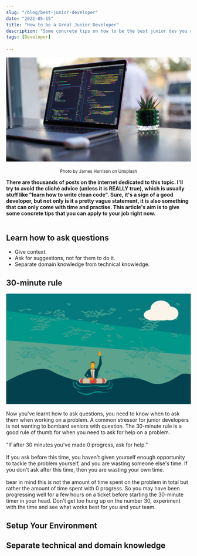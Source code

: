 ```yaml
---
slug: "/blog/best-junior-developer"
date: "2022-05-15"
title: "How to be a Great Junior Developer"
description: "Some concrete tips on how to be the best junior dev you can be"
tags: [Developer]

---
```

![Dev](../images/dev-laptop.jpg)
<figcaption align="center"><small>Photo by James Harrison on Unsplash</small></figcaption>

**There are thousands of posts on the internet dedicated to this topic. I'll try to avoid the cliché advice (unless it is REALLY true), which is usually stuff like "learn how to write clean code". Sure, it's a sign of a good developer, but not only is it a pretty vague statement, it is also something that can only come with time and practise. This article's aim is to give some concrete tips that you can apply to your job right now.**
<br/><br/>

## Learn how to ask questions
- Give context.
- Ask for suggestions, not for them to do it.
- Separate domain knowledge from technical knowledge.
## 30-minute rule
![Help](../images/help.webp)

Now you've learnt how to ask questions, you need to know when to ask them when working on a problem. A common stressor for junior developers is not wanting to bombard seniors with question. The 30-minute rule is a good rule of thumb for when you need to ask for help on a problem. <br/><br/>
"If after 30 minutes you've made 0 progress, ask for help."
<br/><br/>
If you ask before this time, you haven't given yourself enough opportunity to tackle the problem yourself, and you are wasting someone else's time.
If you don't ask after this time, then you are wasting your own time.
<br/><br/>
bear in mind this is not the amount of time spent on the problem in total but rather the amount of time spent with 0 progress. So you may have been progressing well for a few hours on a ticket before starting the 30-minute timer in your head. Don't get too hung up on the number 30, experiment with the time and see what works best for you and your team.
## Setup Your Environment
## Separate technical and domain knowledge
